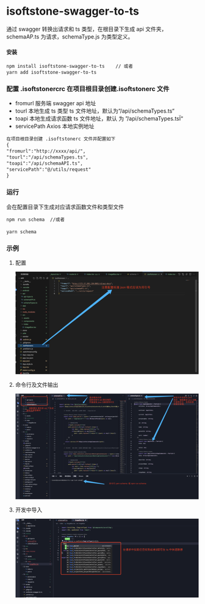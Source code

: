 # isoftstone-swagger-to-ts

通过 swagger 转换出请求和 ts 类型，在根目录下生成 api 文件夹，schemaAP.ts 为请求，schemaType.js 为类型定义。

#### 安装

```
npm install isoftstone-swagger-to-ts    // 或者
yarn add isoftstone-swagger-to-ts
```

### 配置 .isoftstonercrc 在项目根目录创建.isoftstonerc 文件

- fromurl 服务端 swagger api 地址
- tourl 本地生成 ts 类型 ts 文件地址，默认为“/api/schemaTypes.ts“
- toapi 本地生成请求函数 ts 文件地址，默认 为 ”/api/schemaTypes.tsÏ“
- servicePath Axios 本地实例地址

```Ï
在项目根目录创建 .isoftstonerc 文件并配置如下
{
"fromurl":"http://xxxx/api/",
"tourl":"/api/schemaTypes.ts",
"toapi":"/api/schemaAPI.ts",
"servicePath":"@/utils/request"
}
```

### 运行

会在配置目录下生成对应请求函数文件和类型文件

```
npm run schema  //或者

yarn schema
```

### 示例

1. 配置

   ![1735894699829](images/README/1735894699829.png)

2. 命令行及文件输出

   ![1735885697836](images/README/1735885697836.png)

3. 开发中导入

   ![1735887727586](images/README/1735887727586.png)
